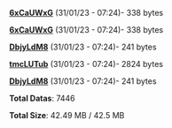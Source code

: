 [**6xCaUWxG**](/data/6xCaUWxG.txt) (31/01/23 - 07:24)- 338 bytes

[**6xCaUWxG**](/data/6xCaUWxG.txt) (31/01/23 - 07:24)- 338 bytes

[**DbjyLdM8**](/data/DbjyLdM8.txt) (31/01/23 - 07:24)- 241 bytes

[**tmcLUTub**](/data/tmcLUTub.txt) (31/01/23 - 07:24)- 2824 bytes

[**DbjyLdM8**](/data/DbjyLdM8.txt) (31/01/23 - 07:24)- 241 bytes

**Total Datas**: 7446

**Total Size**: 42.49 MB / 42.5 MB
